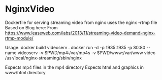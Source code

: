 # NginxVideo
Dockerfile for serving streaming video from nginx
uses the nginx -rtmp file
Based on Blog here:
From https://www.leaseweb.com/labs/2013/11/streaming-video-demand-nginx-rtmp-module/

Usage:
docker build videoserv .
docker run -d -p 1935:1935 -p 80:80 --name videoserv -v $PWD/mp4:/var/mp4s  -v $PWD/www:/var/www video /usr/local/nginx-streaming/sbin/nginx

Expects mp4 files in the mp4 directory
Expects html and graphics in www/html directory


